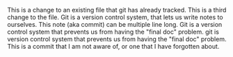 This is a change to an existing file that git has already tracked.
This is a third change to the file.
Git is a version control system, that lets us write notes to ourselves.
This note (aka commit) can be multiple line long.
Git is a version control system that prevents us from having the "final doc" problem.
git is version control system that prevents us from having the "final doc" problem.
This is a commit that I am not aware of, or one that I have forgotten about.